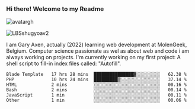 ### Hi there! Welcome to my Readme 
![avatargh](https://user-images.githubusercontent.com/22075644/164934471-9e8af8ff-56fa-42c4-8061-5c7410433886.png)

![LBSshugyoav2](https://user-images.githubusercontent.com/22075644/164934218-25b846e8-bf56-4a0e-bd88-ab444310d7a8.png)



I am Gary Axen, actually (2022) learning web development at MolenGeek, Belgium.
Computer science passionate as wel as about web and code i am always working on projects.
I'm currently working on my first project: A shell script to fill-in index files called: "Autofill". 
<!--START_SECTION:waka-->

```text
Blade Template   17 hrs 28 mins  ███████████████▓░░░░░░░░░   62.38 %
PHP              10 hrs 24 mins  █████████▒░░░░░░░░░░░░░░░   37.14 %
HTML             2 mins          ░░░░░░░░░░░░░░░░░░░░░░░░░   00.16 %
Bash             2 mins          ░░░░░░░░░░░░░░░░░░░░░░░░░   00.14 %
JavaScript       1 min           ░░░░░░░░░░░░░░░░░░░░░░░░░   00.11 %
Other            1 min           ░░░░░░░░░░░░░░░░░░░░░░░░░   00.06 %
```

<!--END_SECTION:waka-->

<!--
**LeBigSky/LebigSky** is a ✨ _special_ ✨ repository because its `README.md` (this file) appears on your GitHub profile.


as to get you started:

- 🔭 I’m currently working on ...
- 🌱 I’m currently learning ...
- 👯 I’m looking to collaborate on ...
- 🤔 I’m looking for help with ...
- 💬 Ask me about ...
- 📫 How to reach me: ...
- 😄 Pronouns: ...
- ⚡ Fun fact: ...
-->

